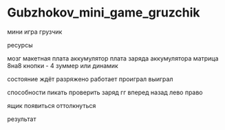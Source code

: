# Gubzhokov_mini_game_gruzchik
мини игра грузчик


ресурсы

мозг
макетная плата
аккумулятор
плата заряда аккумулятора
матрица 8на8
кнопки - 4 
зуммер или динамик

состояние
ждёт
разряжено 
работает 
проиграл 
выиграл

способности
пикать
проверить заряд
гг
вперед
назад
лево
право

ящик
появиться
оттолкнуться

результат




